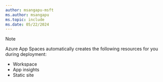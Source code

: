 ```yaml
---
author: msangapu-msft
ms.author: msangapu
ms.topic: include
ms.date: 05/22/2024
---
```


> [!NOTE]
> Azure App Spaces automatically creates the following resources for you during deployment:
> - Workspace
> - App insights 
> - Static site
>